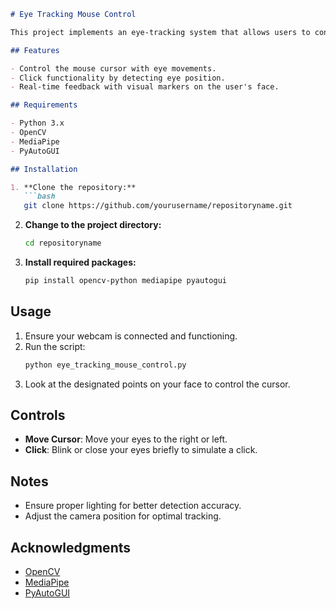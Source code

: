 
```markdown
# Eye Tracking Mouse Control

This project implements an eye-tracking system that allows users to control the mouse cursor using their eye movements. The application utilizes OpenCV and MediaPipe for real-time eye detection and tracking, along with PyAutoGUI for simulating mouse movements and clicks.

## Features

- Control the mouse cursor with eye movements.
- Click functionality by detecting eye position.
- Real-time feedback with visual markers on the user's face.

## Requirements

- Python 3.x
- OpenCV
- MediaPipe
- PyAutoGUI

## Installation

1. **Clone the repository:**
   ```bash
   git clone https://github.com/yourusername/repositoryname.git
   ```

2. **Change to the project directory:**
   ```bash
   cd repositoryname
   ```

3. **Install required packages:**
   ```bash
   pip install opencv-python mediapipe pyautogui
   ```

## Usage

1. Ensure your webcam is connected and functioning.
2. Run the script:
   ```bash
   python eye_tracking_mouse_control.py
   ```
3. Look at the designated points on your face to control the cursor.

## Controls

- **Move Cursor**: Move your eyes to the right or left.
- **Click**: Blink or close your eyes briefly to simulate a click.

## Notes

- Ensure proper lighting for better detection accuracy.
- Adjust the camera position for optimal tracking.


## Acknowledgments

- [OpenCV](https://opencv.org/)
- [MediaPipe](https://mediapipe.dev/)
- [PyAutoGUI](https://pyautogui.readthedocs.io/)
```
